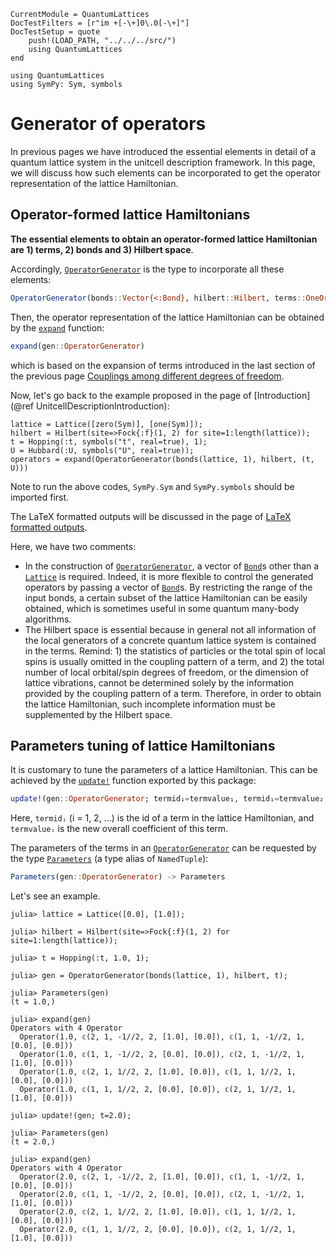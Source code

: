 ```@meta
CurrentModule = QuantumLattices
DocTestFilters = [r"im +[-\+]0\.0[-\+]"]
DocTestSetup = quote
    push!(LOAD_PATH, "../../../src/")
    using QuantumLattices
end
```

```@setup gen
using QuantumLattices
using SymPy: Sym, symbols
```

# Generator of operators

In previous pages we have introduced the essential elements in detail of a quantum lattice system in the unitcell description framework. In this page, we will discuss how such elements can be incorporated to get the operator representation of the lattice Hamiltonian.

## Operator-formed lattice Hamiltonians

**The essential elements to obtain an operator-formed lattice Hamiltonian are 1) terms, 2) bonds and 3) Hilbert space**.

Accordingly, [`OperatorGenerator`](@ref) is the type to incorporate all these elements:
```julia
OperatorGenerator(bonds::Vector{<:Bond}, hilbert::Hilbert, terms::OneOrMore{Term})
```
Then, the operator representation of the lattice Hamiltonian can be obtained by the [`expand`](@ref) function:
```julia
expand(gen::OperatorGenerator)
```
which is based on the expansion of terms introduced in the last section of the previous page [Couplings among different degrees of freedom](@ref).

Now, let's go back to the example proposed in the page of [Introduction](@ref UnitcellDescriptionIntroduction):
```@repl gen
lattice = Lattice([zero(Sym)], [one(Sym)]);
hilbert = Hilbert(site=>Fock{:f}(1, 2) for site=1:length(lattice));
t = Hopping(:t, symbols("t", real=true), 1);
U = Hubbard(:U, symbols("U", real=true));
operators = expand(OperatorGenerator(bonds(lattice, 1), hilbert, (t, U)))
```
Note to run the above codes, `SymPy.Sym` and `SymPy.symbols` should be imported first.

The LaTeX formatted outputs will be discussed in the page of [LaTeX formatted outputs](@ref).

Here, we have two comments:
* In the construction of [`OperatorGenerator`](@ref), a vector of [`Bond`](@ref)s other than a [`Lattice`](@ref) is required. Indeed, it is more flexible to control the generated operators by passing a vector of [`Bond`](@ref)s. By restricting the range of the input bonds, a certain subset of the lattice Hamiltonian can be easily obtained, which is sometimes useful in some quantum many-body algorithms.
* The Hilbert space is essential because in general not all information of the local generators of a concrete quantum lattice system is contained in the terms. Remind: 1) the statistics of particles or the total spin of local spins is usually omitted in the coupling pattern of a term, and 2) the total number of local orbital/spin degrees of freedom, or the dimension of lattice vibrations, cannot be determined solely by the information provided by the coupling pattern of a term. Therefore, in order to obtain the lattice Hamiltonian, such incomplete information must be supplemented by the Hilbert space.

## Parameters tuning of lattice Hamiltonians

It is customary to tune the parameters of a lattice Hamiltonian. This can be achieved by the [`update!`](@ref) function exported by this package:
```julia
update!(gen::OperatorGenerator; termid₁=termvalue₁, termid₁=termvalue₂, ...)
```
Here, `termidᵢ` (i = 1, 2, ...) is the id of a term in the lattice Hamiltonian, and `termvalueᵢ` is the new overall coefficient of this term.

The parameters of the terms in an [`OperatorGenerator`](@ref) can be requested by the type [`Parameters`](@ref) (a type alias of `NamedTuple`):
```julia
Parameters(gen::OperatorGenerator) -> Parameters
```

Let's see an example.
```jldoctest
julia> lattice = Lattice([0.0], [1.0]);

julia> hilbert = Hilbert(site=>Fock{:f}(1, 2) for site=1:length(lattice));

julia> t = Hopping(:t, 1.0, 1);

julia> gen = OperatorGenerator(bonds(lattice, 1), hilbert, t);

julia> Parameters(gen)
(t = 1.0,)

julia> expand(gen)
Operators with 4 Operator
  Operator(1.0, 𝕔(2, 1, -1//2, 2, [1.0], [0.0]), 𝕔(1, 1, -1//2, 1, [0.0], [0.0]))
  Operator(1.0, 𝕔(1, 1, -1//2, 2, [0.0], [0.0]), 𝕔(2, 1, -1//2, 1, [1.0], [0.0]))
  Operator(1.0, 𝕔(2, 1, 1//2, 2, [1.0], [0.0]), 𝕔(1, 1, 1//2, 1, [0.0], [0.0]))
  Operator(1.0, 𝕔(1, 1, 1//2, 2, [0.0], [0.0]), 𝕔(2, 1, 1//2, 1, [1.0], [0.0]))

julia> update!(gen; t=2.0);

julia> Parameters(gen)
(t = 2.0,)

julia> expand(gen)
Operators with 4 Operator
  Operator(2.0, 𝕔(2, 1, -1//2, 2, [1.0], [0.0]), 𝕔(1, 1, -1//2, 1, [0.0], [0.0]))
  Operator(2.0, 𝕔(1, 1, -1//2, 2, [0.0], [0.0]), 𝕔(2, 1, -1//2, 1, [1.0], [0.0]))
  Operator(2.0, 𝕔(2, 1, 1//2, 2, [1.0], [0.0]), 𝕔(1, 1, 1//2, 1, [0.0], [0.0]))
  Operator(2.0, 𝕔(1, 1, 1//2, 2, [0.0], [0.0]), 𝕔(2, 1, 1//2, 1, [1.0], [0.0]))
```

